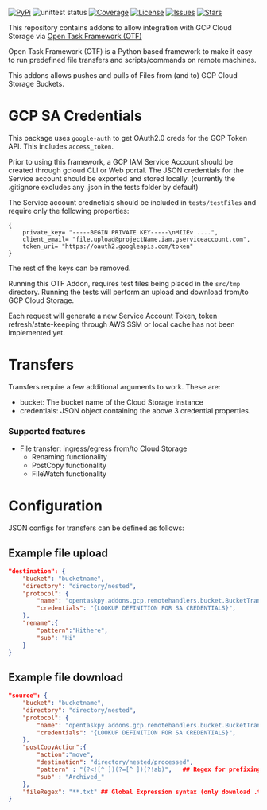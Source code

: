 [![PyPi](https://img.shields.io/pypi/v/otf-addons-gcp.svg)](https://pypi.org/project/otf-addons-gcp/)
![unittest status](https://github.com/adammcdonagh/otf-addons-gcp/actions/workflows/lint.yml/badge.svg)
[![Coverage](https://img.shields.io/codecov/c/github/adammcdonagh/otf-addons-gcp.svg)](https://codecov.io/gh/adammcdonagh/otf-addons-gcp)
[![License](https://img.shields.io/github/license/adammcdonagh/otf-addons-gcp.svg)](https://github.com/adammcdonagh/otf-addons-gcp/blob/master/LICENSE)
[![Issues](https://img.shields.io/github/issues/adammcdonagh/otf-addons-gcp.svg)](https://github.com/adammcdonagh/otf-addons-gcp/issues)
[![Stars](https://img.shields.io/github/stars/adammcdonagh/otf-addons-gcp.svg)](https://github.com/adammcdonagh/otf-addons-gcp/stargazers)

This repository contains addons to allow integration with GCP Cloud Storage via [Open Task Framework (OTF)](https://github.com/adammcdonagh/open-task-framework)

Open Task Framework (OTF) is a Python based framework to make it easy to run predefined file transfers and scripts/commands on remote machines.

This addons allows pushes and pulls of Files from (and to) GCP Cloud Storage Buckets.

# GCP SA Credentials

This package uses `google-auth` to get OAuth2.0 creds for the GCP Token API. This includes `access_token`.

Prior to using this framework, a GCP IAM Service Account should be created through gcloud CLI or Web portal. The JSON credentials for the Service account should be exported and stored locally.
(currently the .gitignore excludes any .json in the tests folder by default)

The Service account crednetials should be included in `tests/testFiles` and require only the following properties:

```
{
    private_key= "-----BEGIN PRIVATE KEY-----\nMIIEv ....",
    client_email= "file.upload@projectName.iam.gserviceaccount.com",
    token_uri= "https://oauth2.googleapis.com/token"
}
```

The rest of the keys can be removed.

Running this OTF Addon, requires test files being placed in the `src/tmp` directory. Running the tests will perform an upload and download from/to GCP Cloud Storage.

Each request will generate a new Service Account Token, token refresh/state-keeping through AWS SSM or local cache has not been implemented yet.

# Transfers

Transfers require a few additional arguments to work. These are:

- bucket: The bucket name of the Cloud Storage instance
- credentials: JSON object containing the above 3 credential properties.

### Supported features

- File transfer: ingress/egress from/to Cloud Storage
  - Renaming functionality
  - PostCopy functionality
  - FileWatch functionality

# Configuration

JSON configs for transfers can be defined as follows:

## Example file upload

```json
"destination": {
    "bucket": "bucketname",
    "directory": "directory/nested",
    "protocol": {
        "name": "opentaskpy.addons.gcp.remotehandlers.bucket.BucketTransfer",
        "credentials": "{LOOKUP DEFINITION FOR SA CREDENTIALS}",
    },
    "rename":{
        "pattern":"Hithere",
        "sub": "Hi"
    }
}
```

## Example file download

```json
"source": {
    "bucket": "bucketname",
    "directory": "directory/nested",
    "protocol": {
        "name": "opentaskpy.addons.gcp.remotehandlers.bucket.BucketTransfer",
        "credentials": "{LOOKUP DEFINITION FOR SA CREDENTIALS}",
    },
    "postCopyAction":{
        "action":"move",
        "destination": "directory/nested/processed",
        "pattern" : "(?<![^ ])(?=[^ ])(?!ab)",   ## Regex for prefixing
        "sub" : "Archived_"
    },
    "fileRegex": "**.txt" ## Global Expression syntax (only download .txt)
}
```
